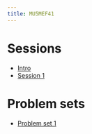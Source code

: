 ```yaml
---
title: MU5MEF41
---
```



# Sessions

* [Intro](Notebooks/intro.ipynb)
* [Session 1](Session/session1.zip) 


# Problem sets
* [Problem set 1](PS/PS1.ipynb)

